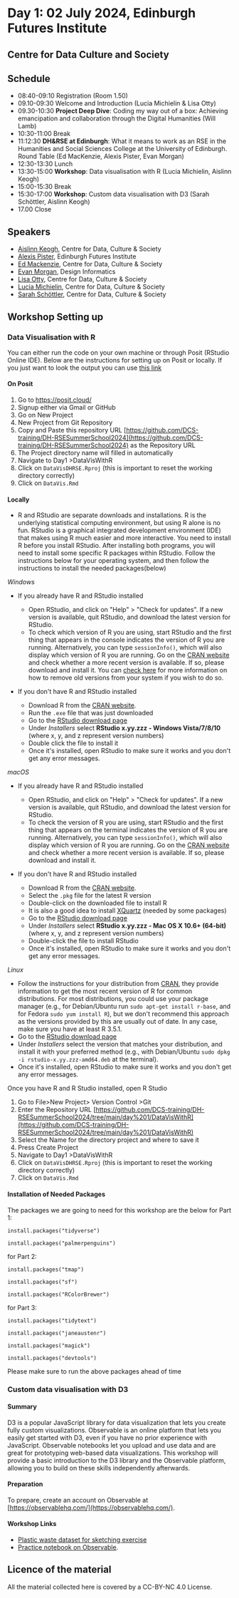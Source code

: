 # Day 1: 02 July 2024, Edinburgh Futures Institute

## Centre for Data Culture and Society

## Schedule

- 08:40-09:10 Registration (Room 1.50)
- 09.10-09:30 Welcome and Introduction (Lucia Michielin & Lisa Otty)
- 09.30-10:30 **Project Deep Dive**: Coding my way out of a box: Achieving emancipation and collaboration through the Digital Humanities (Will Lamb)
- 10:30-11:00 Break
- 11:12:30 **DH&RSE at Edinburgh**: What it means to work as an RSE in the Humanities and Social Sciences College at the University of Edinburgh. Round Table (Ed MacKenzie, Alexis Pister, Evan Morgan)
- 12:30-13:30 Lunch
- 13:30-15:00 **Workshop**: Data visualisation with R (Lucia Michielin, Aislinn Keogh)
- 15:00-15:30 Break
- 15:30-17:00 **Workshop**: Custom data visualisation with D3 (Sarah Schöttler, Aislinn Keogh)
- 17.00 Close

## Speakers

- [Aislinn Keogh](https://aislinnkeogh.github.io/), Centre for Data, Culture & Society
- [Alexis Pister](https://efi.ed.ac.uk/people/alexis-pister/), Edinburgh Futures Institute
- [Ed Mackenzie](https://efi.ed.ac.uk/people/ed-mackenzie/), Centre for Data, Culture & Society
- [Evan Morgan](https://www.designinformatics.org/person/evan-morgan/), Design Informatics
- [Lisa Otty](https://efi.ed.ac.uk/people/lisa-otty/), Centre for Data, Culture & Society
- [Lucia Michielin](https://efi.ed.ac.uk/people/lucia-michielin/), Centre for Data, Culture & Society
- [Sarah Schöttler](https://sarahschoettler.com/), Centre for Data, Culture & Society

## Workshop Setting up

### Data Visualisation with R

You can either run the code on your own machine or through Posit (RStudio Online IDE).
Below are the instructions for setting up on Posit or locally. If you just want to look the output you can use [this link](https://htmlpreview.github.io/?https://github.com/DCS-training/DH-RSESummerSchool2024/blob/main/day%201/DataVisWithR/DataVis.html)

#### On Posit

1. Go to https://posit.cloud/
2. Signup either via Gmail or GitHub
3. Go on New Project
4. New Project from Git Repository
5. Copy and Paste this repository URL [https://github.com/DCS-training/DH-RSESummerSchool2024](https://github.com/DCS-training/DH-RSESummerSchool2024) as the Repository URL
6. The Project directory name will filled in automatically
7. Navigate to Day1 >DataVisWithR
8. Click on `DataVisDHRSE.Rproj` (this is important to reset the working directory correctly)
9. Click on `DataVis.Rmd`

#### Locally

- R and RStudio are separate downloads and installations. R is the underlying statistical computing environment, but using R alone is no fun. RStudio is a graphical integrated development environment (IDE) that makes using R much easier and more interactive. You need to install R before you install RStudio. After installing both programs, you will need to install some specific R packages within RStudio. Follow the instructions below for your operating system, and then follow the instructions to install the needed packages(below)

_Windows_

- If you already have R and RStudio installed

  - Open RStudio, and click on "Help" > "Check for updates". If a new version is available, quit RStudio, and download the latest version for RStudio.
  - To check which version of R you are using, start RStudio and the first thing that appears in the console indicates the version of R you are running. Alternatively, you can type `sessionInfo()`, which will also display which version of R you are running. Go on the [CRAN website](https://cran.r-project.org/bin/windows/base/) and check whether a more recent version is available. If so, please download and install it. You can [check here](https://cran.r-project.org/bin/windows/base/rw-FAQ.html#How-do-I-UNinstall-R_003f) for more information on how to remove old versions from your system if you wish to do so.

- If you don't have R and RStudio installed

  - Download R from the [CRAN website](https://cran.r-project.org/bin/windows/base/release.htm).
  - Run the `.exe` file that was just downloaded
  - Go to the [RStudio download page](https://www.rstudio.com/products/rstudio/download/#download)
  - Under _Installers_ select **RStudio x.yy.zzz - Windows Vista/7/8/10** (where x, y, and z represent version numbers)
  - Double click the file to install it
  - Once it's installed, open RStudio to make sure it works and you don't get any error messages.

_macOS_

- If you already have R and RStudio installed

  - Open RStudio, and click on "Help" > "Check for updates". If a new version is available, quit RStudio, and download the latest version for RStudio.
  - To check the version of R you are using, start RStudio and the first thing that appears on the terminal indicates the version of R you are running. Alternatively, you can type `sessionInfo()`, which will also display which version of R you are running. Go on the [CRAN website](https://cran.r-project.org/bin/macosx/) and check whether a more recent version is available. If so, please download and install it.

- If you don't have R and RStudio installed

  - Download R from the [CRAN website](https://cran.r-project.org/bin/macosx/).
  - Select the `.pkg` file for the latest R version
  - Double-click on the downloaded file to install R
  - It is also a good idea to install [XQuartz](https://www.xquartz.org/) (needed by some packages)
  - Go to the [RStudio download page](https://www.rstudio.com/products/rstudio/download/#download)
  - Under _Installers_ select **RStudio x.yy.zzz - Mac OS X 10.6+ (64-bit)** (where x, y, and z represent version numbers)
  - Double-click the file to install RStudio
  - Once it's installed, open RStudio to make sure it works and you don't get any error messages.

_Linux_

- Follow the instructions for your distribution from [CRAN](https://cloud.r-project.org/bin/linux), they provide information to get the most recent version of R for common distributions. For most distributions, you could use your package manager (e.g., for Debian/Ubuntu run `sudo apt-get install r-base`, and for Fedora `sudo yum install R`), but we don't recommend this approach as the versions provided by this are usually out of date. In any case, make sure you have at least R 3.5.1.
- Go to the [RStudio download page](https://www.rstudio.com/products/rstudio/download/#download)
- Under _Installers_ select the version that matches your distribution, and install it with your preferred method (e.g., with Debian/Ubuntu `sudo dpkg -i rstudio-x.yy.zzz-amd64.deb` at the terminal).
- Once it's installed, open RStudio to make sure it works and you don't get any
  error messages.

Once you have R and R Studio installed, open R Studio

1.  Go to File>New Project> Version Control >Git
2.  Enter the Repository URL [https://github.com/DCS-training/DH-RSESummerSchool2024/tree/main/day%201/DataVisWithR](https://github.com/DCS-training/DH-RSESummerSchool2024/tree/main/day%201/DataVisWithR)
3.  Select the Name for the directory project and where to save it
4.  Press Create Project
5.  Navigate to Day1 >DataVisWithR
6.  Click on `DataVisDHRSE.Rproj` (this is important to reset the working directory correctly)
7.  Click on `DataVis.Rmd`

#### Installation of Needed Packages

The packages we are going to need for this workshop are the below
for Part 1:

`install.packages("tidyverse")`

`install.packages("palmerpenguins")`

for Part 2:

`install.packages("tmap")`

`install.packages("sf")`

`install.packages("RColorBrewer")`

for Part 3:

`install.packages("tidytext")`

`install.packages("janeaustenr")`

`install.packages("magick") `

`install.packages("devtools")`

Please make sure to run the above packages ahead of time

### Custom data visualisation with D3

#### Summary

D3 is a popular JavaScript library for data visualization that lets you create fully custom visualizations. Observable is an online platform that lets you easily get started with D3, even if you have no prior experience with JavaScript. Observable notebooks let you upload and use data and are great for prototyping web-based data visualizations. This workshop will provide a basic introduction to the D3 library and the Observable platform, allowing you to build on these skills independently afterwards.

#### Preparation

To prepare, create an account on Observable at [https://observablehq.com/](https://observablehq.com/).

#### Workshop Links

- [Plastic waste dataset for sketching exercise](https://github.com/DCS-training/DH-RSESummerSchool2024/tree/main/day%201/custom-dataviz-d3-workshop/)
- [Practice notebook on Observable](https://observablehq.com/d/6ac8a1513f364b1d).

## Licence of the material

All the material collected here is covered by a CC-BY-NC 4.0 License.
